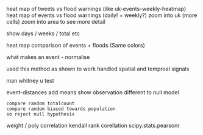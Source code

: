heat map of tweets vs flood warnings (like uk-events-weekly-heatmap)
heat map of events vs flood warnings (daily! + weekly?) zoom into uk (more cells)
    zoom into area to see more detail

show days / weeks / total etc

heat map comparison of events + floods (Same colors)

what makes an event
    - normalise

used this method as shown to work
handled spatial and temproal signals

man whitney u test

event-distances
    add means
    show observation different to null model

    compare random totalcount
    compare random biased towards population
    so reject null hypothesis



weight / poly correlation
    kendall rank corellation
    scipy.stats.pearsonr
